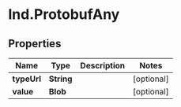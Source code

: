 # lnd.ProtobufAny

## Properties

Name | Type | Description | Notes
------------ | ------------- | ------------- | -------------
**typeUrl** | **String** |  | [optional] 
**value** | **Blob** |  | [optional] 


